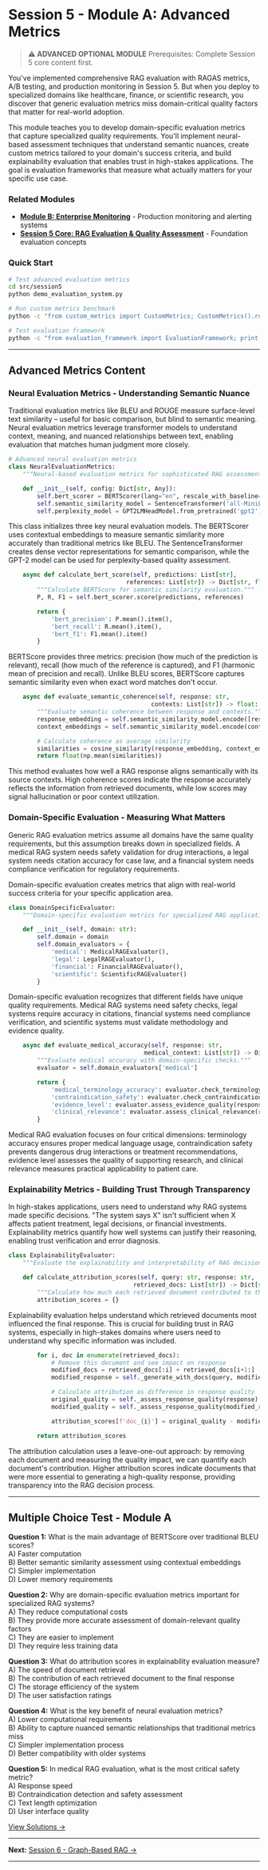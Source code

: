 # Session 5 - Module A: Advanced Metrics

> **⚠️ ADVANCED OPTIONAL MODULE**
> Prerequisites: Complete Session 5 core content first.

You've implemented comprehensive RAG evaluation with RAGAS metrics, A/B testing, and production monitoring in Session 5. But when you deploy to specialized domains like healthcare, finance, or scientific research, you discover that generic evaluation metrics miss domain-critical quality factors that matter for real-world adoption.

This module teaches you to develop domain-specific evaluation metrics that capture specialized quality requirements. You'll implement neural-based assessment techniques that understand semantic nuances, create custom metrics tailored to your domain's success criteria, and build explainability evaluation that enables trust in high-stakes applications. The goal is evaluation frameworks that measure what actually matters for your specific use case.

### Related Modules

- **[Module B: Enterprise Monitoring](Session5_ModuleB_Enterprise_Monitoring.md)** - Production monitoring and alerting systems  
- **[Session 5 Core: RAG Evaluation & Quality Assessment](Session5_RAG_Evaluation_Quality_Assessment.md)** - Foundation evaluation concepts  

### Quick Start

```bash
# Test advanced evaluation metrics
cd src/session5
python demo_evaluation_system.py

# Run custom metrics benchmark
python -c "from custom_metrics import CustomMetrics; CustomMetrics().run_benchmark()"

# Test evaluation framework
python -c "from evaluation_framework import EvaluationFramework; print('Advanced metrics ready!')"
```

---

## Advanced Metrics Content

### Neural Evaluation Metrics - Understanding Semantic Nuance

Traditional evaluation metrics like BLEU and ROUGE measure surface-level text similarity – useful for basic comparison, but blind to semantic meaning. Neural evaluation metrics leverage transformer models to understand context, meaning, and nuanced relationships between text, enabling evaluation that matches human judgment more closely.

```python
# Advanced neural evaluation metrics
class NeuralEvaluationMetrics:
    """Neural-based evaluation metrics for sophisticated RAG assessment."""

    def __init__(self, config: Dict[str, Any]):
        self.bert_scorer = BERTScorer(lang="en", rescale_with_baseline=True)
        self.semantic_similarity_model = SentenceTransformer('all-MiniLM-L6-v2')
        self.perplexity_model = GPT2LMHeadModel.from_pretrained('gpt2')
```

This class initializes three key neural evaluation models. The BERTScorer uses contextual embeddings to measure semantic similarity more accurately than traditional metrics like BLEU. The SentenceTransformer creates dense vector representations for semantic comparison, while the GPT-2 model can be used for perplexity-based quality assessment.

```python
    async def calculate_bert_score(self, predictions: List[str],
                                 references: List[str]) -> Dict[str, float]:
        """Calculate BERTScore for semantic similarity evaluation."""
        P, R, F1 = self.bert_scorer.score(predictions, references)

        return {
            'bert_precision': P.mean().item(),
            'bert_recall': R.mean().item(),
            'bert_f1': F1.mean().item()
        }
```

BERTScore provides three metrics: precision (how much of the prediction is relevant), recall (how much of the reference is captured), and F1 (harmonic mean of precision and recall). Unlike BLEU scores, BERTScore captures semantic similarity even when exact word matches don't occur.

```python
    async def evaluate_semantic_coherence(self, response: str,
                                        contexts: List[str]) -> float:
        """Evaluate semantic coherence between response and contexts."""
        response_embedding = self.semantic_similarity_model.encode([response])
        context_embeddings = self.semantic_similarity_model.encode(contexts)

        # Calculate coherence as average similarity
        similarities = cosine_similarity(response_embedding, context_embeddings)[0]
        return float(np.mean(similarities))
```

This method evaluates how well a RAG response aligns semantically with its source contexts. High coherence scores indicate the response accurately reflects the information from retrieved documents, while low scores may signal hallucination or poor context utilization.

### Domain-Specific Evaluation - Measuring What Matters

Generic RAG evaluation metrics assume all domains have the same quality requirements, but this assumption breaks down in specialized fields. A medical RAG system needs safety validation for drug interactions, a legal system needs citation accuracy for case law, and a financial system needs compliance verification for regulatory requirements.

Domain-specific evaluation creates metrics that align with real-world success criteria for your specific application area.

```python
class DomainSpecificEvaluator:
    """Domain-specific evaluation metrics for specialized RAG applications."""

    def __init__(self, domain: str):
        self.domain = domain
        self.domain_evaluators = {
            'medical': MedicalRAGEvaluator(),
            'legal': LegalRAGEvaluator(),
            'financial': FinancialRAGEvaluator(),
            'scientific': ScientificRAGEvaluator()
        }
```

Domain-specific evaluation recognizes that different fields have unique quality requirements. Medical RAG systems need safety checks, legal systems require accuracy in citations, financial systems need compliance verification, and scientific systems must validate methodology and evidence quality.

```python
    async def evaluate_medical_accuracy(self, response: str,
                                      medical_context: List[str]) -> Dict[str, float]:
        """Evaluate medical accuracy with domain-specific checks."""
        evaluator = self.domain_evaluators['medical']

        return {
            'medical_terminology_accuracy': evaluator.check_terminology(response),
            'contraindication_safety': evaluator.check_contraindications(response),
            'evidence_level': evaluator.assess_evidence_quality(response, medical_context),
            'clinical_relevance': evaluator.assess_clinical_relevance(response)
        }
```

Medical RAG evaluation focuses on four critical dimensions: terminology accuracy ensures proper medical language usage, contraindication safety prevents dangerous drug interactions or treatment recommendations, evidence level assesses the quality of supporting research, and clinical relevance measures practical applicability to patient care.

### Explainability Metrics - Building Trust Through Transparency

In high-stakes applications, users need to understand why RAG systems made specific decisions. "The system says X" isn't sufficient when X affects patient treatment, legal decisions, or financial investments. Explainability metrics quantify how well systems can justify their reasoning, enabling trust verification and error diagnosis.

```python
class ExplainabilityEvaluator:
    """Evaluate the explainability and interpretability of RAG decisions."""

    def calculate_attribution_scores(self, query: str, response: str,
                                   retrieved_docs: List[str]) -> Dict[str, Any]:
        """Calculate how much each retrieved document contributed to the response."""
        attribution_scores = {}
```

Explainability evaluation helps understand which retrieved documents most influenced the final response. This is crucial for building trust in RAG systems, especially in high-stakes domains where users need to understand why specific information was included.

```python
        for i, doc in enumerate(retrieved_docs):
            # Remove this document and see impact on response
            modified_docs = retrieved_docs[:i] + retrieved_docs[i+1:]
            modified_response = self._generate_with_docs(query, modified_docs)

            # Calculate attribution as difference in response quality
            original_quality = self._assess_response_quality(response)
            modified_quality = self._assess_response_quality(modified_response)

            attribution_scores[f'doc_{i}'] = original_quality - modified_quality

        return attribution_scores
```

The attribution calculation uses a leave-one-out approach: by removing each document and measuring the quality impact, we can quantify each document's contribution. Higher attribution scores indicate documents that were more essential to generating a high-quality response, providing transparency into the RAG decision process.

---

## Multiple Choice Test - Module A

**Question 1:** What is the main advantage of BERTScore over traditional BLEU scores?  
A) Faster computation  
B) Better semantic similarity assessment using contextual embeddings  
C) Simpler implementation  
D) Lower memory requirements  

**Question 2:** Why are domain-specific evaluation metrics important for specialized RAG systems?  
A) They reduce computational costs  
B) They provide more accurate assessment of domain-relevant quality factors  
C) They are easier to implement  
D) They require less training data  

**Question 3:** What do attribution scores in explainability evaluation measure?  
A) The speed of document retrieval  
B) The contribution of each retrieved document to the final response  
C) The storage efficiency of the system  
D) The user satisfaction ratings  

**Question 4:** What is the key benefit of neural evaluation metrics?  
A) Lower computational requirements  
B) Ability to capture nuanced semantic relationships that traditional metrics miss  
C) Simpler implementation process  
D) Better compatibility with older systems  

**Question 5:** In medical RAG evaluation, what is the most critical safety metric?  
A) Response speed  
B) Contraindication detection and safety assessment  
C) Text length optimization  
D) User interface quality  

[View Solutions →](Session5_ModuleA_Test_Solutions.md)

---

**Next:** [Session 6 - Graph-Based RAG →](Session6_Graph_Based_RAG.md)

---
